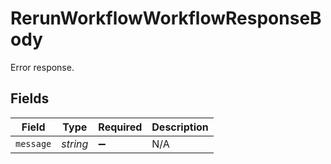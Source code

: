# RerunWorkflowWorkflowResponseBody

Error response.


## Fields

| Field              | Type               | Required           | Description        |
| ------------------ | ------------------ | ------------------ | ------------------ |
| `message`          | *string*           | :heavy_minus_sign: | N/A                |